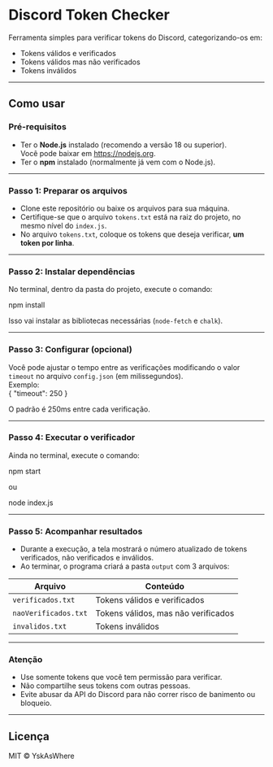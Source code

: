 # Discord Token Checker

Ferramenta simples para verificar tokens do Discord, categorizando-os em:

- Tokens válidos e verificados  
- Tokens válidos mas não verificados  
- Tokens inválidos

---

## Como usar

### Pré-requisitos

- Ter o **Node.js** instalado (recomendo a versão 18 ou superior).  
  Você pode baixar em https://nodejs.org.  
- Ter o **npm** instalado (normalmente já vem com o Node.js).

---

### Passo 1: Preparar os arquivos

- Clone este repositório ou baixe os arquivos para sua máquina.  
- Certifique-se que o arquivo `tokens.txt` está na raiz do projeto, no mesmo nível do `index.js`.  
- No arquivo `tokens.txt`, coloque os tokens que deseja verificar, **um token por linha**.  

---

### Passo 2: Instalar dependências

No terminal, dentro da pasta do projeto, execute o comando:

npm install

Isso vai instalar as bibliotecas necessárias (`node-fetch` e `chalk`).

---

### Passo 3: Configurar (opcional)

Você pode ajustar o tempo entre as verificações modificando o valor `timeout` no arquivo `config.json` (em milissegundos).  
Exemplo:  
{
  "timeout": 250
}

O padrão é 250ms entre cada verificação.

---

### Passo 4: Executar o verificador

Ainda no terminal, execute o comando:

npm start

ou

node index.js

---

### Passo 5: Acompanhar resultados

- Durante a execução, a tela mostrará o número atualizado de tokens verificados, não verificados e inválidos.  
- Ao terminar, o programa criará a pasta `output` com 3 arquivos:

| Arquivo             | Conteúdo                                |
|---------------------|----------------------------------------|
| `verificados.txt`   | Tokens válidos e verificados            |
| `naoVerificados.txt`| Tokens válidos, mas não verificados     |
| `invalidos.txt`     | Tokens inválidos                        |

---

### Atenção

- Use somente tokens que você tem permissão para verificar.  
- Não compartilhe seus tokens com outras pessoas.  
- Evite abusar da API do Discord para não correr risco de banimento ou bloqueio.

---

## Licença

MIT © YskAsWhere